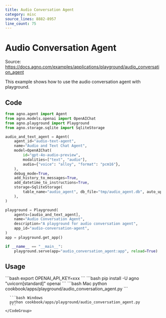 ```yaml
---
title: Audio Conversation Agent
category: misc
source_lines: 8882-8957
line_count: 75
---
```


# Audio Conversation Agent
Source: https://docs.agno.com/examples/applications/playground/audio_conversation_agent



This example shows how to use the audio conversation agent with playground.

## Code

```python cookbook/apps/playground/audio_conversation_agent.py 
from agno.agent import Agent
from agno.models.openai import OpenAIChat
from agno.playground import Playground
from agno.storage.sqlite import SqliteStorage

audio_and_text_agent = Agent(
    agent_id="audio-text-agent",
    name="Audio and Text Chat Agent",
    model=OpenAIChat(
        id="gpt-4o-audio-preview",
        modalities=["text", "audio"],
        audio={"voice": "alloy", "format": "pcm16"},
    ),
    debug_mode=True,
    add_history_to_messages=True,
    add_datetime_to_instructions=True,
    storage=SqliteStorage(
        table_name="audio_agent", db_file="tmp/audio_agent.db", auto_upgrade_schema=True
    ),
)

playground = Playground(
    agents=[audio_and_text_agent],
    name="Audio Conversation Agent",
    description="A playground for audio conversation agent",
    app_id="audio-conversation-agent",
)
app = playground.get_app()

if __name__ == "__main__":
    playground.serve(app="audio_conversation_agent:app", reload=True)

```

## Usage

<Steps>
  <Snippet file="create-venv-step.mdx" />

  <Step title="Set your API key">
    ```bash
    export OPENAI_API_KEY=xxx
    ```
  </Step>

  <Step title="Install libraries">
    ```bash
    pip install -U agno "uvicorn[standard]" openai
    ```
  </Step>

  <Step title="Run Agent">
    <CodeGroup>
      ```bash Mac
      python cookbook/apps/playground/audio_conversation_agent.py
      ```

      ```bash Windows
      python cookbook/apps/playground/audio_conversation_agent.py
      ```
    </CodeGroup>
  </Step>
</Steps>


